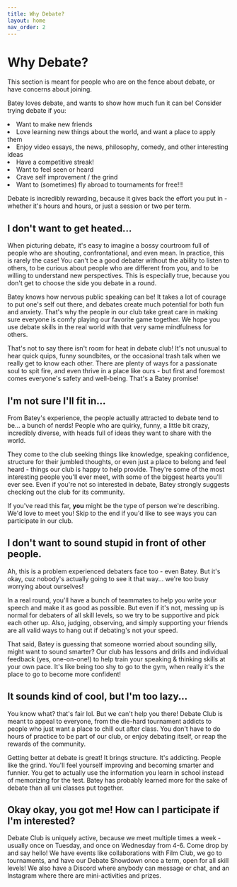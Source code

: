 ```yaml
---
title: Why Debate?
layout: home
nav_order: 2
---
```


# Why Debate?
This section is meant for people who are on the fence about debate, or have concerns about joining.

Batey loves debate, and wants to show how much fun it can be! Consider trying debate if you:

 <li>Want to make new friends</li>
 <li>Love learning new things about the world, and want a place to apply them</li>
 <li>Enjoy video essays, the news, philosophy, comedy, and other interesting ideas</li>
 <li>Have a competitive streak!</li>
 <li>Want to feel seen or heard</li>
 <li>Crave self improvement / the grind</li>
 <li>Want to (sometimes) fly abroad to tournaments for free!!!</li>

Debate is incredibly rewarding, because it gives back the effort you put in - whether it's hours and hours, or just a session or two per term. 

## I don't want to get heated...
When picturing debate, it's easy to imagine a bossy courtroom full of people who are shouting, confrontational, and even mean. In practice, this is rarely the case! You can't be a good debater without the ability to listen to others, to be curious about people who are different from you, and to be willing to understand new perspectives. This is especially true, because you don't get to choose the side you debate in a round.

Batey knows how nervous public speaking can be! It takes a lot of courage to put one's self out there, and debates create much potential for both fun and anxiety. That's why the people in our club take great care in making sure everyone is comfy playing our favorite game together. We hope you use debate skills in the real world with that very same mindfulness for others.

That's not to say there isn't room for heat in debate club! It's not unusual to hear quick quips, funny soundbites, or the occasional trash talk when we really get to know each other. There are plenty of ways for a passionate soul to spit fire, and even thrive in a place like ours - but first and foremost comes everyone's safety and well-being. That's a Batey promise!

## I'm not sure I'll fit in...

From Batey's experience, the people actually attracted to debate tend to be... a bunch of nerds! People who are quirky, funny, a little bit crazy, incredibly diverse, with heads full of ideas they want to share with the world. 

They come to the club seeking things like knowledge, speaking confidence, structure for their jumbled thoughts, or even just a place to belong and feel heard - things our club is happy to help provide. They're some of the most interesting people you'll ever meet, with some of the biggest hearts you'll ever see. Even if you're not so interested in debate, Batey strongly suggests checking out the club for its community. 

If you've read this far, **you** might be the type of person we're describing. We'd love to meet you! Skip to the end if you'd like to see ways you can participate in our club.

## I don't want to sound stupid in front of other people.

Ah, this is a problem experienced debaters face too - even Batey. But it's okay, cuz nobody's actually going to see it that way... we're too busy worrying about ourselves! 

In a real round, you'll have a bunch of teammates to help you write your speech and make it as good as possible. But even if it's not, messing up is normal for debaters of all skill levels, so we try to be supportive and pick each other up. Also, judging, observing, and simply supporting your friends are all valid ways to hang out if debating's not your speed.

That said, Batey is guessing that someone worried about sounding silly, might want to sound smarter? Our club has lessons and drills and individual feedback (yes, one-on-one!) to help train your speaking & thinking skills at your own pace. It's like being too shy to go to the gym, when really it's the place to go to become more confident!

## It sounds kind of cool, but I'm too lazy...

You know what? that's fair lol. But we can't help you there! Debate Club is meant to appeal to everyone, from the die-hard tournament addicts to people who just want a place to chill out after class. You don't have to do hours of practice to be part of our club, or enjoy debating itself, or reap the rewards of the community. 

Getting better at debate is great! It brings structure. It's addicting. People like the grind. You'll feel yourself improving and becoming smarter and funnier. You get to actually use the information you learn in school instead of memorizing for the test. Batey has probably learned more for the sake of debate than all uni classes put together.

## Okay okay, you got me! How can I participate if I'm interested?

Debate Club is uniquely active, because we meet multiple times a week - usually once on Tuesday, and once on Wednesday from 4-6. Come drop by and say hello! We have events like collaborations with Film Club, we go to tournaments, and have our Debate Showdown once a term, open for all skill levels! We also have a Discord where anybody can message or chat, and an Instagram where there are mini-activities and prizes.
 



